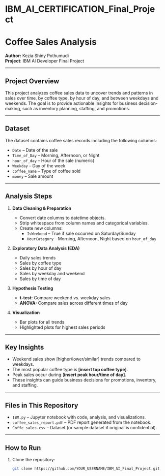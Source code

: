 # IBM_AI_CERTIFICATION_Final_Project
# Coffee Sales Analysis

**Author:** Kezia Shiny Pothumudi  
**Project:** IBM AI Developer Final Project  

---

## **Project Overview**
This project analyzes coffee sales data to uncover trends and patterns in sales over time, by coffee type, by hour of day, and between weekdays and weekends. The goal is to provide actionable insights for business decision-making, such as inventory planning, staffing, and promotions.

---

## **Dataset**
The dataset contains coffee sales records including the following columns:

- `Date` – Date of the sale  
- `Time_of_Day` – Morning, Afternoon, or Night  
- `hour_of_day` – Hour of the sale (numeric)  
- `Weekday` – Day of the week  
- `coffee_name` – Type of coffee sold  
- `money` – Sale amount  

---

## **Analysis Steps**
1. **Data Cleaning & Preparation**
   - Convert date columns to datetime objects.  
   - Strip whitespace from column names and categorical variables.  
   - Create new columns:
     - `IsWeekend` – True if sale occurred on Saturday/Sunday  
     - `HourCategory` – Morning, Afternoon, Night based on `hour_of_day`  

2. **Exploratory Data Analysis (EDA)**
   - Daily sales trends  
   - Sales by coffee type  
   - Sales by hour of day  
   - Sales by weekday and weekend  
   - Sales by time of day  

3. **Hypothesis Testing**
   - **t-test:** Compare weekend vs. weekday sales  
   - **ANOVA:** Compare sales across different times of day  

4. **Visualization**
   - Bar plots for all trends  
   - Highlighted plots for highest sales periods  

---

## **Key Insights**
- Weekend sales show [higher/lower/similar] trends compared to weekdays.  
- The most popular coffee type is **[insert top coffee type]**.  
- Peak sales occur during **[insert peak hour/time of day]**.  
- These insights can guide business decisions for promotions, inventory, and staffing.

---

## **Files in This Repository**
- `IBM.py` – Jupyter notebook with code, analysis, and visualizations.  
- `coffee_sales_report.pdf` – PDF report generated from the notebook.  
- `Coffe_sales.csv` – Dataset (or sample dataset if original is confidential).  

---

## **How to Run**
1. Clone the repository:  
   ```bash
   git clone https://github.com/YOUR_USERNAME/IBM_AI_Final_Project.git
